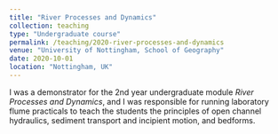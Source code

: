 ```yaml
---
title: "River Processes and Dynamics"
collection: teaching
type: "Undergraduate course"
permalink: /teaching/2020-river-processes-and-dynamics
venue: "University of Nottingham, School of Geography"
date: 2020-10-01
location: "Nottingham, UK"
---
```


I was a demonstrator for the 2nd year undergraduate module *River Processes and Dynamics*, and I was responsible for running laboratory flume practicals to teach the students the principles of open channel hydraulics, sediment transport and incipient motion, and bedforms.
